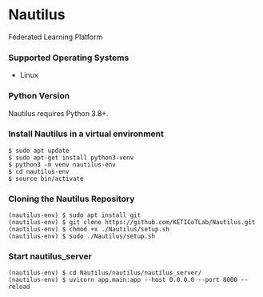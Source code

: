 # Nautilus
Federated Learning Platform

### Supported Operating Systems

* Linux

### Python Version

Nautilus requires Python 3.8+.

### Install Nautilus in a virtual environment

```
$ sudo apt update
$ sudo apt-get install python3-venv
$ python3 -m venv nautilus-env
$ cd nautilus-env
$ source bin/activate
```

### Cloning the Nautilus Repository

```
(nautilus-env) $ sudo apt install git
(nautilus-env) $ git clone https://github.com/KETICoTLab/Nautilus.git
(nautilus-env) $ chmod +x ./Nautilus/setup.sh
(nautilus-env) $ sudo ./Nautilus/setup.sh
```

### Start nautilus\_server

```
(nautilus-env) $ cd Nautilus/nautilus/nautilus_server/
(nautilus-env) $ uvicorn app.main:app --host 0.0.0.0 --port 8000 --reload
```